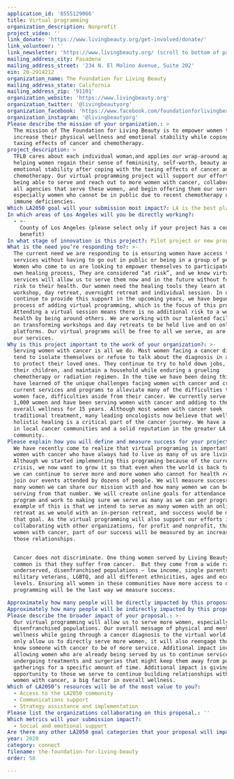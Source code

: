 ```yaml
---
application_id: '8555129066'
title: Virtual programming
organization_description: Nonprofit
project_video: ''
link_donate: 'https://www.livingbeauty.org/get-involved/donate/'
link_volunteer: ''
link_newsletter: 'https://www.livingbeauty.org/ (scroll to bottom of page)'
mailing_address_city: Pasadena
mailing_address_street: '234 N. El Molino Avenue, Suite 202'
ein: 20-2914212
organization_name: The Foundation for Living Beauty
mailing_address_state: California
mailing_address_zip: '91101'
organization_website: 'https://www.livingbeauty.org'
organization_twitter: '@livingbeautyorg'
organization_facebook: 'https://www.facebook.com/foundationforlivingbeauty/'
organization_instagram: '@livingbeautyorg'
Please describe the mission of your organization.: >
  The mission of The Foundation for Living Beauty is to empower women to
  increase their physical wellness and emotional stability while coping with the
  taxing effects of cancer and chemotherapy.
project_description: >
  TFLB cares about each individual woman,and applies our wrap-around approach to
  helping women regain their sense of femininity, self-worth, beauty and
  emotional stability after coping with the taxing effects of cancer and
  chemotherapy. Our virtual programming project will support our efforts in
  being able to serve and reach out to more women with cancer, collaborate with
  all agencies that serve these women, and begin offering them our services,
  especially women who cannot be in public due to recent chemotherapy or current
  immune deficiencies. 
Which LA2050 goal will your submission most impact?: LA is the best place to CONNECT
In which areas of Los Angeles will you be directly working?:
  - >-
    County of Los Angeles (please select only if your project has a countywide
    benefit)
In what stage of innovation is this project?: Pilot project or new program (testing or implementing a new idea)
What is the need you’re responding to?: >-
  The current need we are responding to is ensuring women have access to our
  services without having to go out in public or being in a group of people.
  Women who come to us are looking to empower themselves to participate in their
  own healing process, They are considered “at risk”, and we know virtual
  services will allow us to serve them now and in the future without further
  risk to their health. Our women need the healing tools they learn at every
  workshop, day retreat, overnight retreat and individual session. In order to
  continue to provide this support in the upcoming years, we have begun the
  process of adding virtual programming, which is the focus of this proposal.
  Attending a virtual session means there is no additional risk to a woman’s
  health by being around others. We are working with our talented facilitators
  on transforming workshops and day retreats to be held live and on online
  platforms. Our virtual programs will be free to all we serve, as are all of
  our services. 
Why is this project important to the work of your organization?: >-
  Serving women with cancer is all we do. Most women facing a cancer diagnosis
  tend to isolate themselves or refuse to talk about the diagnosis in an effort
  to protect their loved ones. They continue to try to hold down jobs, mother
  their children, and maintain a household while enduring a grueling
  chemotherapy or radiation regimen. In the time we have been doing this work we
  have learned of the unique challenges facing women with cancer and created our
  current services and programs to alleviate many of the difficulties these
  women face, difficulties aside from their cancer. We currently serve almost
  1,000 women and have been serving women with cancer and adding to their
  overall wellness for 15 years. Although most women with cancer seek
  traditional treatment, many leading oncologists now believe that wellness and
  holistic healing is a critical part of the cancer journey. We have a respect
  in local cancer communities and a solid reputation in the greater LA County
  community. 
Please explain how you will define and measure success for your project.: >+
  We have recently come to realize that virtual programing is important to many
  women with cancer who have always had to live as many of us are living now.
  Although we started implementing this programing because of the current
  crisis, we now want to grow it so that even when the world is back to normal
  we can continue to serve more and more women who cannot for health reasons
  join our events attended by dozens of people. We will measure success by how
  many women we can share our mission with and how many women we can begin
  serving from that number. We will create online goals for attendance of each
  program and work to making sure we serve as many as we can per program. An
  example of this is that we intend to serve as many women with an online
  retreat as we would with an in-person retreat, and success would be meeting
  that goal. As the virtual programming will also support our efforts in
  collaborating with other organizations, for profit and nonprofit, that serve
  women with cancer, part of our success will be measured by an increase in
  those relationships. 


  Cancer does not discriminate. One thing women served by Living Beauty have in
  common is that they suffer from cancer.  But they come from a wide range of
  underserved, disenfranchised populations – low income, single parents,
  military veterans, LGBTQ, and all different ethnicities, ages and economic
  levels. Ensuring all women in these communities have more access to our
  programming will be the last way we measure success. 

Approximately how many people will be directly impacted by this proposal?: '250'
Approximately how many people will be indirectly impacted by this proposal?: '2500'
Please describe the broader impact of your proposal.: >-
  Our virtual programming will allow us to serve more women, especially those in
  disenfranchised populations. Our overall message of physical and mental
  wellness while going through a cancer diagnosis to the virtual world will not
  only allow us to directly serve more women, it will also reengage those who
  know someone with cancer to be of more service. Additional impact includes
  allowing women who are already being served by us to continue services while
  undergoing treatments and surgeries that might keep them away from public
  gatherings for a specific amount of time. Additional impact is giving an
  opportunity to those we serve to continue building relationships with other
  women with cancer, a big factor in overall wellness.
Which of LA2050’s resources will be of the most value to you?:
  - Access to the LA2050 community
  - Communications support
  - Strategy assistance and implementation
Please list the organizations collaborating on this proposal.: ''
Which metrics will your submission impact?:
  - Social and emotional support
Are there any other LA2050 goal categories that your proposal will impact?: []
year: 2020
category: connect
filename: the-foundation-for-living-beauty
order: 58

---
```

